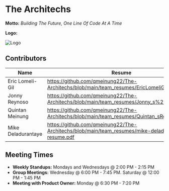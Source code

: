 # The Architechs

**Motto:** _Building The Future, One Line Of Code At A Time_

**Logo:** 

![Logo](./Weeks_1-4/media/architechs_graphic_no-bg.png)

## Contributors 

| Name               | Resume                                                                                            |
| ------------------ | ------------------------------------------------------------------------------------------------- |
| Eric Lomeli-Gil    | https://github.com/qmeinung22/The-Architechs/blob/main/team_resumes/EricLomeliGilResume.pdf       |
| Jonny Reynoso      | https://github.com/qmeinung22/The-Architechs/blob/main/team_resumes/Jonny_s%20Resume.pdf          |
| Quintan Meinung    | https://github.com/qmeinung22/The-Architechs/blob/main/team_resumes/Quintan_sResume.pdf           |
| Mike Deladurantaye | https://github.com/qmeinung22/The-Architechs/blob/main/team_resumes/mike-deladurantaye-resume.pdf |

## Meeting Times

* **Weekly Standups:** Mondays and Wednesdays @ 2:00 PM - 2:15 PM
* **Group Meetings:** Wednesday @ 6:00 PM - 7:45 PM.  Saturday @ 12:00 PM - 1:45 PM 
* **Meeting with Product Owner:** Monday @ 6:30 PM - 7:20 PM
